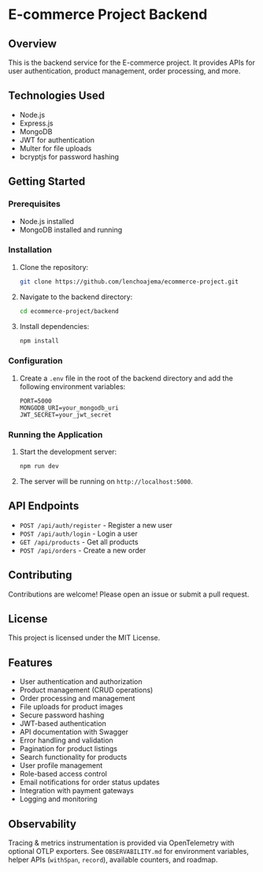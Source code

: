 # E-commerce Project Backend

## Overview

This is the backend service for the E-commerce project. It provides APIs for user authentication, product management, order processing, and more.

## Technologies Used

- Node.js
- Express.js
- MongoDB
- JWT for authentication
- Multer for file uploads
- bcryptjs for password hashing

## Getting Started

### Prerequisites

- Node.js installed
- MongoDB installed and running

### Installation

1. Clone the repository:
   ```sh
   git clone https://github.com/lenchoajema/ecommerce-project.git
   ```
2. Navigate to the backend directory:
   ```sh
   cd ecommerce-project/backend
   ```
3. Install dependencies:
   ```sh
   npm install
   ```

### Configuration

1. Create a `.env` file in the root of the backend directory and add the following environment variables:
   ```env
   PORT=5000
   MONGODB_URI=your_mongodb_uri
   JWT_SECRET=your_jwt_secret
   ```

### Running the Application

1. Start the development server:
   ```sh
   npm run dev
   ```
2. The server will be running on `http://localhost:5000`.

## API Endpoints

- `POST /api/auth/register` - Register a new user
- `POST /api/auth/login` - Login a user
- `GET /api/products` - Get all products
- `POST /api/orders` - Create a new order

## Contributing

Contributions are welcome! Please open an issue or submit a pull request.

## License

This project is licensed under the MIT License.

## Features

- User authentication and authorization
- Product management (CRUD operations)
- Order processing and management
- File uploads for product images
- Secure password hashing
- JWT-based authentication
- API documentation with Swagger
- Error handling and validation
- Pagination for product listings
- Search functionality for products
- User profile management
- Role-based access control
- Email notifications for order status updates
- Integration with payment gateways
- Logging and monitoring

## Observability

Tracing & metrics instrumentation is provided via OpenTelemetry with optional OTLP exporters. See `OBSERVABILITY.md` for environment variables, helper APIs (`withSpan`, `record`), available counters, and roadmap.

